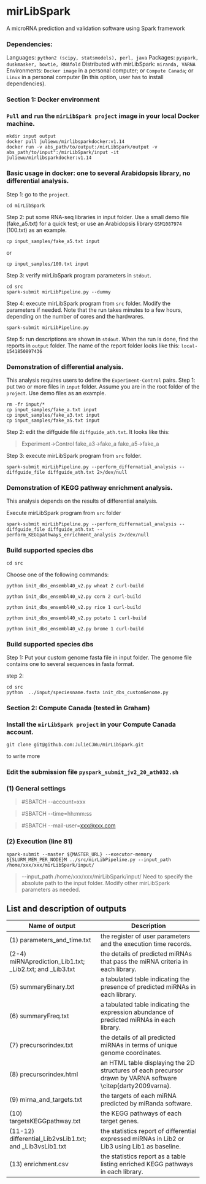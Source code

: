 # mirLibSpark
A microRNA prediction and validation software using Spark framework

### Dependencies:
Languages: `python2 (scipy, statsmodels), perl, java`
Packages: `pyspark, duskmasker, bowtie, RNAfold`
Distributed with mirLibSpark: `miranda, VARNA`
Environments: `Docker image` in a personal computer; or `Compute Canada`; or `Linux` in a personal computer (In this option, user has to install dependencies).





### Section 1: Docker environment

### `Pull` and `run` the `mirLibSpark project` image in your local Docker machine.
```
mkdir input output
docker pull juliewu/mirlibsparkdocker:v1.14 
docker run -v abs_path/to/output:/mirLibSpark/output -v abs_path/to/input":/mirLibSpark/input -it juliewu/mirlibsparkdocker:v1.14 
```

### Basic usage in docker: one to several Arabidopsis library, no differential analysis.
Step 1: go to the `project`.
```
cd mirLibSpark
```

Step 2: put some RNA-seq libraries in input folder. Use a small demo file (fake_a5.txt) for a quick test; or use an Arabidopsis library `GSM1087974` (100.txt) as an example.
```
cp input_samples/fake_a5.txt input
```
or
```
cp input_samples/100.txt input
```



Step 3: verify mirLibSpark program parameters in `stdout`.
```
cd src
spark-submit mirLibPipeline.py --dummy
```

Step 4: execute mirLibSpark program from `src` folder. Modify the parameters if needed. 
Note that the run takes minutes to a few hours, depending on the number of cores and the hardwares.
```
spark-submit mirLibPipeline.py
```

Step 5: run descriptions are shown in `stdout`. 
When the run is done, find the reports in `output` folder. The name of the report folder looks like this: `local-1541850897436`

### Demonstration of differential analysis.
This analysis requires users to define the `Experiment-Control` pairs.
Step 1: put two or more files in `input` folder. 
Assume you are in the root folder of the `project`. Use demo files as an example.
```
rm -fr input/*
cp input_samples/fake_a.txt input
cp input_samples/fake_a3.txt input
cp input_samples/fake_a5.txt input
```

Step 2: edit the diffguide file `diffguide_ath.txt`.
It looks like this:

> Experiment->Control
> fake_a3->fake_a
> fake_a5->fake_a


Step 3: execute mirLibSpark program from `src` folder.
```
spark-submit mirLibPipeline.py --perform_differnatial_analysis --diffguide_file diffguide_ath.txt 2>/dev/null
```

### Demonstration of KEGG pathway enrichment analysis.
This analysis depends on the results of differential analysis.

Execute mirLibSpark program from `src` folder
```
spark-submit mirLibPipeline.py --perform_differnatial_analysis --diffguide_file diffguide_ath.txt --perform_KEGGpathways_enrichment_analysis 2>/dev/null
```

### Build supported species dbs
```
cd src
```
Choose one of the following commands:
```
python init_dbs_ensembl40_v2.py wheat 2 curl-build	
```
```
python init_dbs_ensembl40_v2.py corn 2 curl-build
```
```
python init_dbs_ensembl40_v2.py rice 1 curl-build
```
```
python init_dbs_ensembl40_v2.py potato 1 curl-build
```
```
python init_dbs_ensembl40_v2.py brome 1 curl-build
```

### Build supported species dbs

Step 1: Put your custom genome fasta file in input folder.
The genome file contains one to several sequences in fasta format.

step 2:
```
cd src
python  ../input/speciesname.fasta init_dbs_customGenome.py
```


### Section 2: Compute Canada (tested in Graham)
### Install the `mirLibSpark project` in your Compute Canada account.
```
git clone git@github.com:JulieCJWu/mirLibSpark.git
```
to write more

### Edit the submission file `pyspark_submit_jv2_20_ath032.sh`
### (1) General settings
> #SBATCH --account=xxx

> #SBATCH --time=hh:mm:ss

> #SBATCH --mail-user=xxx@xxx.com

### (2) Execution (line 81)
```
spark-submit --master ${MASTER_URL} --executor-memory ${SLURM_MEM_PER_NODE}M ../src/mirLibPipeline.py --input_path /home/xxx/xxx/mirLibSpark/input/ 
```
> --input_path /home/xxx/xxx/mirLibSpark/input/ 
Need to specify the absolute path to the input folder.
Modify other mirLibSpark parameters as needed.


## List and description of outputs
| Name of output                                           | Description                                                                                                  |
|----------------------------------------------------------|--------------------------------------------------------------------------------------------------------------|
| (1) parameters_and_time.txt                              | the register of user parameters and the execution time records.                                              |
| (2-4) miRNAprediction_Lib1.txt; _Lib2.txt; and _Lib3.txt | the details of predicted miRNAs that pass the miRNA criteria in each library.                                |
| (5) summaryBinary.txt                                    | a tabulated table indicating the presence of predicted miRNAs in each library.                               |
| (6) summaryFreq.txt                                      | a tabulated table indicating the expression abundance of predicted miRNAs in each library.                   |
| (7) precursorindex.txt                                   | the details of all predicted miRNAs in terms of unique genome coordinates.                                   |
| (8) precursorindex.html                                  | an HTML table displaying the 2D structures of each precursor drawn by VARNA software \citep{darty2009varna}. |
| (9) mirna_and_targets.txt                                | the targets of each miRNA predicted by miRanda software.                                                     |
| (10) targetsKEGGpathway.txt                              | the KEGG pathways of each target genes.                                                                      |
| (11-12) differential_Lib2vsLib1.txt; and _Lib3vsLib1.txt | the statistics report of differential expressed miRNAs in Lib2 or Lib3 using Lib1 as baseline.               |
| (13) enrichment.csv                                      | the statistics report as a table listing enriched KEGG pathways in each library.                             |





